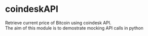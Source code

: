 # coindeskAPI
Retrieve current price of Bitcoin using coindesk API.<br>
The aim of this module is to demostrate mocking API calls in python


